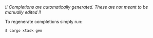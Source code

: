 _!! Completions are automatically generated. These are not meant to be manually
edited !!_

To regenerate completions simply run:

```bash
$ cargo xtask gen
```
